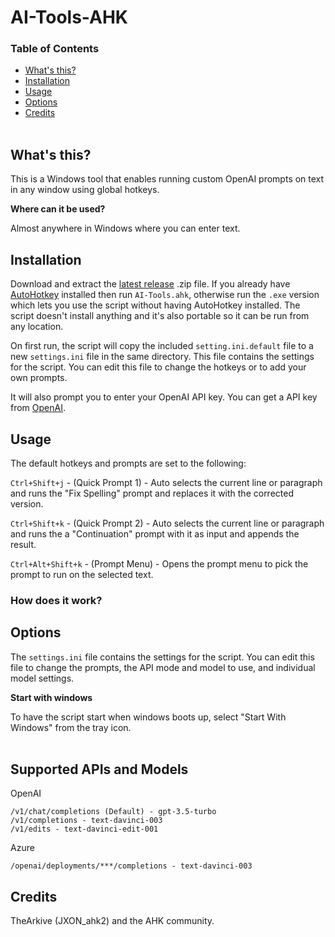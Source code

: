 # AI-Tools-AHK

<!-- <a href="url"><img src="http://i.imgur.com/xlONmxY.gif"></a><br></br> -->

### Table of Contents

- [What's this?](#whats-this)  
- [Installation](#installation)  
- [Usage](#usage)  
- [Options](#options)  
- [Credits](#credits)  
&nbsp;

## What's this?  

This is a Windows tool that enables running custom OpenAI prompts on text in any window using global hotkeys.

**Where can it be used?**  

Almost anywhere in Windows where you can enter text.
&nbsp;  


## Installation  

Download and extract the [latest release](https://github.com/ecornell/ai-tools-ahk/releases) .zip file. If you already have [AutoHotkey](https://www.autohotkey.com) installed then run `AI-Tools.ahk`, otherwise run the `.exe` version which lets you use the script without having AutoHotkey installed. The script doesn't install anything and it's also portable so it can be run from any location.  

On first run, the script will copy the included `setting.ini.default` file to a new `settings.ini` file in the same directory. This file contains the settings for the script. You can edit this file to change the hotkeys or to add your own prompts.

It will also prompt you to enter your OpenAI API key. You can get a API key from [OpenAI](https://platform.openai.com/).


## Usage

The default hotkeys and prompts are set to the following:

`Ctrl+Shift+j` - (Quick Prompt 1) - Auto selects the current line or paragraph and runs the "Fix Spelling" prompt and replaces it with the corrected version.

`Ctrl+Shift+k` - (Quick Prompt 2) - Auto selects the current line or paragraph and runs the a "Continuation" prompt with it as input and appends the result.

`Ctrl+Alt+Shift+k` - (Prompt Menu) - Opens the prompt menu to pick the prompt to run on the selected text.

### How does it work?



## Options

The `settings.ini` file contains the settings for the script. You can edit this file to change the prompts, the API mode and model to use, and individual model settings.


**Start with windows**  

To have the script start when windows boots up, select "Start With Windows" from the tray icon.  
&nbsp;


## Supported APIs and Models
OpenAI 

    /v1/chat/completions (Default) - gpt-3.5-turbo
    /v1/completions - text-davinci-003
    /v1/edits - text-davinci-edit-001

Azure 

    /openai/deployments/***/completions - text-davinci-003


## Credits

TheArkive (JXON_ahk2) and the AHK community.

